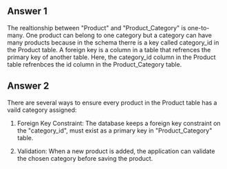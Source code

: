 ## Answer 1
The realtionship between "Product" and "Product_Category" is one-to-many. One product can belong to one category but a category can have many products because in the schema therre is a key called category_id in the Product table. A foreign key is a column in a table that refrences the primary key of another table. Here, the category_id column in the Product table refrenbces the id column in the Product_Category table.

## Answer 2
There are several ways to ensure every product in the Product table has a vaild category assigned:

1. Foreign Key Constraint: The database keeps a foreign key constraint on the "category_id", must exist as a primary key in "Product_Category" table.

2. Validation: When a new product is added, the application can validate the chosen category before saving the product.
